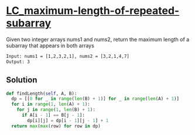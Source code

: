 # [LC_maximum-length-of-repeated-subarray](https://leetcode.com/problems/maximum-length-of-repeated-subarray)

Given two integer arrays nums1 and nums2, return the maximum length of a subarray that appears in both arrays

```txt
Input: nums1 = [1,2,3,2,1], nums2 = [3,2,1,4,7]
Output: 3
```

## Solution

```py
def findLength(self, A, B):
  dp = [[0 for _ in range(len(B) + 1)] for _ in range(len(A) + 1)]
  for i in range(1, len(A) + 1):
    for j in range(1, len(B) + 1):
      if A[i - 1] == B[j - 1]:
        dp[i][j] = dp[i - 1][j - 1] + 1
  return max(max(row) for row in dp)
```
